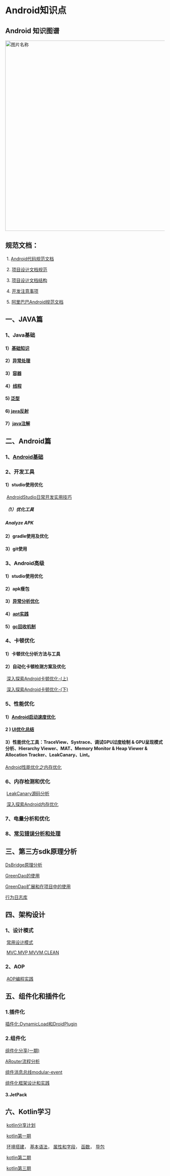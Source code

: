# Android知识点

## Android 知识图谱

 <img src="./images/Android知识体系图谱.png" width="600" alt="图片名称"/>


## 规范文档：

​	1. [Android代码规范文档](编码规范/Android代码规范文档.md)

​	2. [项目设计文档规范](编码规范/项目设计文档规范.md)

​	3. [项目设计文档结构](编码规范/项目设计文档结构.md)

​	4. [开发注意事项](编码规范/开发注意事项.md)

​	5. [阿里巴巴Android规范文档](编码规范/阿里巴巴Android规范文档.pdf)



## 一、JAVA篇

### 1、Java基础

#### 1）[基础知识](java基础/java基础.md)

#### 2）[异常处理](java基础/Java异常.md)

#### 3）[容器](java基础/容器.md)

#### 4）[线程](java基础/线程.md)

#### 5) [泛型](java基础/java泛型.md)

#### 6) [java反射](java基础/java反射.md)

#### 7）[java注解](java基础/java注解.md)



## 二、Android篇

### 1、[Android基础](android基础/android基础.md)

### 2、开发工具

#### 							1）studio使用优化

​    [AndroidStudio日常开发实用技巧](studio优化/AndroidStudio日常开发实用技巧.md)

#####      											（1）优化工具

#####            																				Analyze APK



#### 							2）gradle使用及优化



#### 							3）git使用



### 3、Android高级

#### 							1）studio使用优化
#### 							2）apk瘦包

#### 			3）[异常分析优化](android高级/异常分析优化.md)

#### 4）[apt实践](https://juejin.im/post/5edce4e3e51d45785e00a221)

#### 5）[gc回收机制](android高级/gc回收时机.md)



### 4、卡顿优化
####     							1）卡顿优化分析方法与工具
####     							2）自动化卡顿检测方案及优化

​	[深入探索Android卡顿优化-(上)](https://juejin.im/post/5e41fb7de51d4526c80e9108)

​	[深入探索Android卡顿优化-(下)](https://juejin.im/post/5e49fc29e51d4526d326b056)



### 5、性能优化

#### 1）[Android启动速度优化](性能优化/启动优化.md)

#### 2 )  [UI优化总结](ui优化/UI优化.md)

#### 3）性能优化工具：TraceView、Systrace、调试GPU过度绘制 & GPU呈现模式分析、Hierarchy Viewer、MAT、Memory Monitor & Heap Viewer & Allocation Tracker、LeakCanary、Lint。

[Android性能优化之内存优化](https://juejin.im/post/5e72b2d151882549236f9cb8)



### 6、内存检测和优化

​    [LeakCanary源码分析](内存检测和优化/LeakCanary源码分析.md)

​    [深入探索Android内存优化](https://jsonchao.github.io/2019/12/29/深入探索Android内存优化/)

### 7、电量分析和优化



### 8、[常见错误分析和处理](常见错误处理.md)



## 三、第三方sdk原理分析

   [DsBridge原理分析](第三方SDK/DsBridge原理分析.md)

   [GreenDao的使用](第三方SDK/GreenDao的使用.md)

   [GreenDao扩展和在项目中的使用](第三方SDK/GreenDao扩展和在项目中的使用.md)

   [行为日志库](第三方SDK/行为日志库.md)




## 四、架构设计

### 1、设计模式

​	[常用设计模式](设计模式/设计模式.md)

​	[MVC,MVP,MVVM,CLEAN](设计模式/设计模式.md)

### 2、AOP

​	[AOP编程实践](https://github.com/zytc2009/Demo_Aop)

## 五、组件化和插件化

### 1.插件化

   [插件化:DynamicLoad和DroidPlugin](组件化和插件/插件.md)

### 2.组件化

 [组件化分享(一期)](组件化和插件/组件化分享(一期).md)

 [ARouter流程分析](ARouter流程分析/ARouter流程分析.md)

 [组件消息总线modular-event](组件化和插件/modular-event.md)

 [组件化框架设计和实践](组件化和插件/组件化框架设计和实践.md)

####  3.JetPack



## 六、Kotlin学习

​    [kotlin分享计划](kotlin/培训计划.md)

​    [kotlin第一期](kotlin/第一期培训内容.md)

​	    [环境搭建](kotlin/第一期/环境搭建.md)， [基本语法](kotlin/第一期/Kotlin-基本语法及使用.md)， [属性和字段](kotlin/第一期/Kotlin-属性与字段详解.md)， [函数](kotlin/第一期/Kotlin-函数详解.md)， [导包](kotlin/第一期/Kotlin-导包说明.md)

​    [kotlin第二期](kotlin/第二期培训内容.md)

​    [kotlin第三期](kotlin/第三期培训内容.md)



